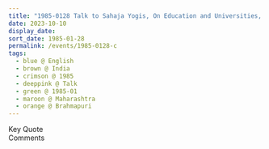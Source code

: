 ```yaml
---
title: "1985-0128 Talk to Sahaja Yogis, On Education and Universities, Brahmapuri, Maharashtra, India"
date: 2023-10-10
display_date: 
sort_date: 1985-01-28
permalink: /events/1985-0128-c
tags:
  - blue @ English
  - brown @ India
  - crimson @ 1985
  - deeppink @ Talk
  - green @ 1985-01
  - maroon @ Maharashtra
  - orange @ Brahmapuri
---
```


<wave-list>
  <list-title color="green" width="75">Key Quote</list-title>
  <list-item color="BlanchedAlmond"  width="200"></list-item>
  <list-item color="Lavender"></list-item>
  <list-item color="BlanchedAlmond"></list-item>
</wave-list>

<br>

<wave-list>
  <list-title color="green" width="75">Comments</list-title>
  <list-item color="BlanchedAlmond"  width="200"></list-item>
  <list-item color="Lavender"></list-item>
  <list-item color="BlanchedAlmond"></list-item>
</wave-list>